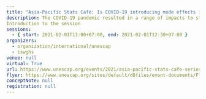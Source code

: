 ```yaml
---
title: "Asia-Pacific Stats Café: Is COVID-19 introducing mode effects into your official statistics?"
description: The COVID-19 pandemic resulted in a range of impacts to statistical operations including abruptly stopping face to face data collections. Many National Statistical Office turned to telephone or web interviews to maintain time series continuity and monitor the health and socio-economic impact of the pandemic. Using alternative modes however, raises issues of time series comparability due to possible mode effects. This Café discussed mode effect assessment methodologies, lessons learned during COVID-19 with alternative modes of data collection, the potential of a \"mixed mode\" approach moving forward, and elements to consider for a cost effective data collection mode that produces high quality data.
Introduction to the session
sessions:
  - { start: 2021-02-01T11:00+07:00, end: 2021-02-01T12:30+07:00 }
organizers:
  - organization/international/unescap
  - iswghs
venue: null
virtual: True
url: https://www.unescap.org/events/2021/asia-pacific-stats-cafe-series-covid-19-introducing-mode-effects-your-official
flyer: https://www.unescap.org/sites/default/d8files/event-documents/Flyer_COVID19_effects_official_statistics_Stats_Cafe_1Feb2021.pdf
conceptNote: null
registration: null
---
```

